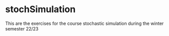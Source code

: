 # stochSimulation

This are the exercises for the course stochastic simulation during the winter semester 22/23
